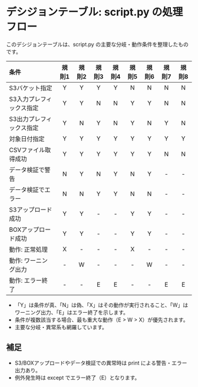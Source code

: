 # デシジョンテーブル: script.py の処理フロー

このデシジョンテーブルは、script.py の主要な分岐・動作条件を整理したものです。

| 条件 | 規則1 | 規則2 | 規則3 | 規則4 | 規則5 | 規則6 | 規則7 | 規則8 |
|:--------------------------|:------:|:------:|:------:|:------:|:------:|:------:|:------:|:------:|
| S3バケット指定 | Y | Y | Y | Y | N | N | N | N |
| S3入力プレフィックス指定 | Y | Y | N | N | Y | Y | N | N |
| S3出力プレフィックス指定 | Y | N | Y | N | Y | N | Y | N |
| 対象日付指定 | Y | Y | Y | Y | Y | Y | Y | Y |
| CSVファイル取得成功 | Y | Y | Y | Y | Y | Y | N | N |
| データ検証で警告 | N | Y | N | Y | N | Y | - | - |
| データ検証でエラー | N | N | Y | Y | N | N | - | - |
| S3アップロード成功 | Y | Y | - | - | Y | Y | - | - |
| BOXアップロード成功 | Y | Y | - | - | Y | Y | - | - |
| 動作: 正常処理 | X | - | - | - | X | - | - | - |
| 動作: ワーニング出力 | - | W | - | - | - | W | - | - |
| 動作: エラー終了 | - | - | E | E | - | - | E | E |

- 「Y」は条件が真、「N」は偽、「X」はその動作が実行されること、「W」はワーニング出力、「E」はエラー終了を示します。
- 条件が複数該当する場合、最も重大な動作（E > W > X）が優先されます。
- 主要な分岐・異常系も網羅しています。

## 補足
- S3/BOXアップロードやデータ検証での異常時は print による警告・エラー出力あり。
- 例外発生時は except でエラー終了（E）となります。
